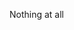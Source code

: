 Nothing at all

<!---
phatuyenqm3yx/phatuyenqm3yx is a ✨ special ✨ repository because its `README.md` (this file) appears on your GitHub profile.
You can click the Preview link to take a look at your changes.
--->
